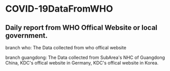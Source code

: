 # COVID-19DataFromWHO
## Daily report from WHO Offical Website or local government.
branch who: The Data collected from who offical website

branch guangdong:  The Data collected from SubArea's NHC of Guangdong China, KDC's offical website in Germany, KDC's offical website in Korea.
